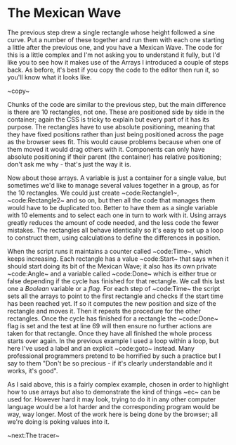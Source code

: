 # The Mexican Wave #
The previous step drew a single rectangle whose height followed a sine curve. Put a number of these together and run them with each one starting a little after the previous one, and you have a Mexican Wave. The code for this is a little complex and I'm not asking you to understand it fully, but I'd like you to see how it makes use of the Arrays I introduced a couple of steps back. As before, it's best if you copy the code to the editor then run it, so you'll know what it looks like.

~copy~

Chunks of the code are similar to the previous step, but the main difference is there are 10 rectangles, not one. These are positioned side by side in the container; again the CSS is tricky to explain but every part of it has its purpose. The rectangles have to use absolute positioning, meaning that they have fixed positions rather than just being positioned across the page as the browser sees fit. This would cause problems because when one of them moved it would drag others with it. Components can only have absolute positioning if their parent (the container) has relative positioning; don't ask me why - that's just the way it is.

Now about those arrays. A variable is just a container for a single value, but sometimes we'd like to manage several values together in a group, as for the 10 rectangles. We could just create ~code:Rectangle1~, ~code:Rectangle2~ and so on, but then all the code that manages them would have to be duplicated too. Better to have them as a single variable with 10 elements and to select each one in turn to work with it. Using arrays greatly reduces the amount of code needed, and the less code the fewer mistakes. The rectangles all behave identically so it's easy to set up a loop to construct them, using calculations to define the differences in position.

When the script runs it maintains a counter called ~code:Time~, which keeps increasing. Each rectangle has a value ~code:Start~ that says when it should start doing its bit of the Mexican Wave; it also has its own private ~code:Angle~ and a variable called ~code:Done~ which is either true or false depending if the cycle has finished for that rectangle. We call this last one a _Boolean_ variable or a _flag_. For each step of ~code:Time~ the script sets all the arrays to point to the first rectangle and checks if the start time has been reached yet. If so it computes the new position and size of the rectangle and moves it. Then it repeats the procedure for the other rectangles. Once the cycle has finished for a rectangle the ~code:Done~ flag is set and the test at line 69 will then ensure no further actions are taken for that rectangle. Once they have all finished the whole process starts over again. In the previous example I used a loop within a loop, but here I've used a label and an explicit ~code:goto~ instead. Many professional programmers pretend to be horrified by such a practice but I say to them "Don't be so precious - if it's clearly understandable and it works, it's good".

As I said above, this is a fairly complex example, chosen in order to highlight how to use arrays but also to demonstrate the kind of things ~ec~ can be used for. However hard it may look, trying to do it in any other computer language would be a lot harder and the corresponding program would be way, way longer. Most of the work here is being done by the browser; all we're doing is poking values into it.

~next:The tracer~
